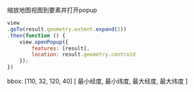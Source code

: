 
缩放地图视图到要素并打开popup
```js
view
.goTo(result.geometry.extent.expand(2))
.then(function () {
	view.openPopup({
		features: [result],
		location: result.geometry.centroid
	});
})

```

bbox: \[110, 32, 120, 40]
\[ 最小经度, 最小纬度, 最大经度, 最大纬度 ]


```js

```